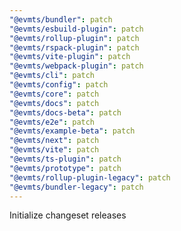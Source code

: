 ```yaml
---
"@evmts/bundler": patch
"@evmts/esbuild-plugin": patch
"@evmts/rollup-plugin": patch
"@evmts/rspack-plugin": patch
"@evmts/vite-plugin": patch
"@evmts/webpack-plugin": patch
"@evmts/cli": patch
"@evmts/config": patch
"@evmts/core": patch
"@evmts/docs": patch
"@evmts/docs-beta": patch
"@evmts/e2e": patch
"@evmts/example-beta": patch
"@evmts/next": patch
"@evmts/vite": patch
"@evmts/ts-plugin": patch
"@evmts/prototype": patch
"@evmts/rollup-plugin-legacy": patch
"@evmts/bundler-legacy": patch
---
```


Initialize changeset releases
